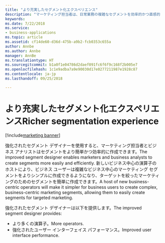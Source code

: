 ```yaml
---
title: "より充実したセグメント化エクスペリエンス"
description: "マーケティング担当者は、日常業務の複雑なセグメントを効率的かつ直感的な方法で構築する必要があります。"
keywords: 
ms.date: 7/22/2018
ms.service:
- business-applications
ms.topic: article
ms.assetid: cf14de60-d36d-475b-a9b2-fcb0353c655a
author: Annbe
ms.author: Annbe
manager: AnnBe
ms.translationtype: HT
ms.sourcegitcommit: b1a0f1e04786d2daef091fc6f6f9c168f2b005e7
ms.openlocfilehash: 1c1e9adba7a9e90030d17e0277211987e1928c87
ms.contentlocale: ja-jp
ms.lasthandoff: 09/25/2018

---
```


# <a name="richer-segmentation-experience"></a><span data-ttu-id="20423-103">より充実したセグメント化エクスペリエンス</span><span class="sxs-lookup"><span data-stu-id="20423-103">Richer segmentation experience</span></span>

[!include[marketing banner](../../includes/marketing.md)]



<span data-ttu-id="20423-104">強化されたセグメント デザイナーを使用すると、マーケティング担当者とビジネス アナリストはセグメントをより簡単かつ効率的に作成できます。</span><span class="sxs-lookup"><span data-stu-id="20423-104">The improved segment designer enables marketers and business analysts to create segments more easily and efficiently.</span></span> <span data-ttu-id="20423-105">新しいビジネス中心の演算子のホストにより、ビジネス ユーザーは複雑なビジネス中心のマーケティング セグメントをよりシンプルに作成できるようになり、ターゲットを絞ったマーケティングのためのセグメントを簡単に作成できます。</span><span class="sxs-lookup"><span data-stu-id="20423-105">A host of new business-centric operators will make it simpler for business users to create complex, business-centric marketing segments, allowing them to easily create segments for targeted marketing.</span></span>

<span data-ttu-id="20423-106">強化されたセグメント デザイナーは以下を提供します。</span><span class="sxs-lookup"><span data-stu-id="20423-106">The improved segment designer provides:</span></span>

- <span data-ttu-id="20423-107">より多くの演算子。</span><span class="sxs-lookup"><span data-stu-id="20423-107">More operators.</span></span>
- <span data-ttu-id="20423-108">強化されたユーザー インターフェイス パフォーマンス。</span><span class="sxs-lookup"><span data-stu-id="20423-108">Improved user interface performance.</span></span>

<!--
### Who uses this feature
Marketers, marketing managers, and demand marketers
### Setup required
None
-->

